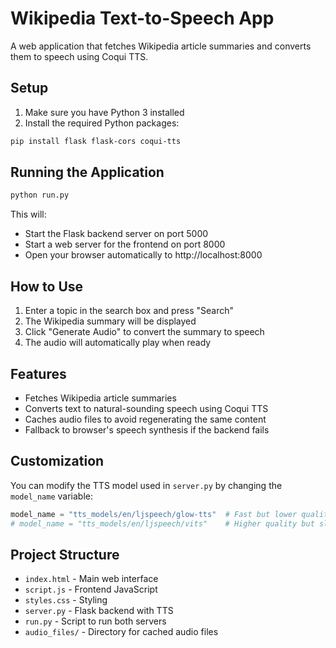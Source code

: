 # Wikipedia Text-to-Speech App

A web application that fetches Wikipedia article summaries and converts them to speech using Coqui TTS.

## Setup

1. Make sure you have Python 3 installed
2. Install the required Python packages:

```bash
pip install flask flask-cors coqui-tts
```

## Running the Application

```bash
python run.py
```

This will:
- Start the Flask backend server on port 5000
- Start a web server for the frontend on port 8000
- Open your browser automatically to http://localhost:8000

## How to Use

1. Enter a topic in the search box and press "Search"
2. The Wikipedia summary will be displayed
3. Click "Generate Audio" to convert the summary to speech
4. The audio will automatically play when ready

## Features

- Fetches Wikipedia article summaries
- Converts text to natural-sounding speech using Coqui TTS
- Caches audio files to avoid regenerating the same content
- Fallback to browser's speech synthesis if the backend fails

## Customization

You can modify the TTS model used in `server.py` by changing the `model_name` variable:
```python
model_name = "tts_models/en/ljspeech/glow-tts"  # Fast but lower quality
# model_name = "tts_models/en/ljspeech/vits"    # Higher quality but slower
```

## Project Structure

- `index.html` - Main web interface
- `script.js` - Frontend JavaScript
- `styles.css` - Styling
- `server.py` - Flask backend with TTS
- `run.py` - Script to run both servers
- `audio_files/` - Directory for cached audio files
